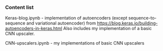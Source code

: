 ### Content list

Keras-blog.ipynb - implementation of autoencoders (except sequence-to-sequence and variational autoencoder) from https://blog.keras.io/building-autoencoders-in-keras.html
Also includes my implementation of a basic CNN upscaler. 

CNN-upscalers.ipynb - my implementations of basic CNN upscalers
